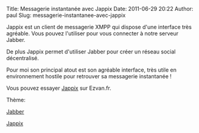 Title: Messagerie instantanée avec Jappix
Date: 2011-06-29 20:22
Author: paul
Slug: messagerie-instantanee-avec-jappix

<div
class="field field-name-body field-type-text-with-summary field-label-hidden">

<div class="field-items">

<div class="field-item even">

Jappix est un client de messagerie XMPP qui dispose d'une interface très
agréable. Vous pouvez l'utiliser pour vous connecter à notre serveur
Jabber.  

De plus Jappix permet d'utiliser Jabber pour créer un réseau social
décentralisé.  

Pour moi son principal atout est son agréable interface, très utile en
environnement hostile pour retrouver sa messagerie instantanée !  

Vous pouvez essayer [Jappix](https://jabber.ezvan.fr/jappix) sur
Ezvan.fr.

</p>
<p>

</div>

</div>

</div>

<div
class="field field-name-taxonomy-vocabulary-3 field-type-taxonomy-term-reference field-label-above">

<div class="field-label">

Thème: 

</div>

<div class="field-items">

<div class="field-item even">

[Jabber](https://www.ezvan.fr/taxonomy/term/17)

</div>

<div class="field-item odd">

[Jappix](https://www.ezvan.fr/taxonomy/term/18)

</div>

</div>

</div>

</p>

